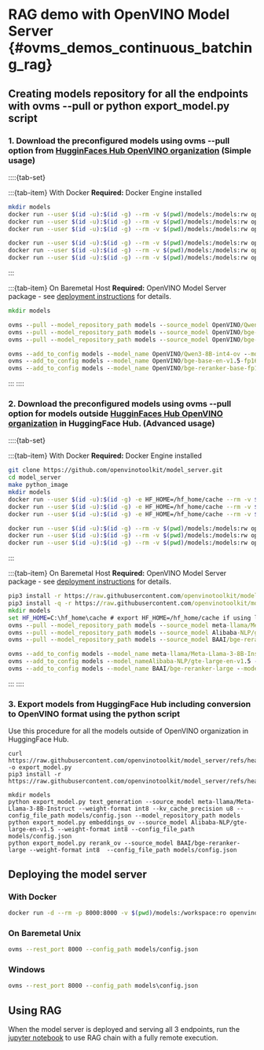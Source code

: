 # RAG demo with OpenVINO Model Server {#ovms_demos_continuous_batching_rag}

## Creating models repository for all the endpoints with ovms --pull or python export_model.py script

### 1. Download the preconfigured models using ovms --pull option from [HugginFaces Hub OpenVINO organization](https://huggingface.co/OpenVINO) (Simple usage)
::::{tab-set}

:::{tab-item} With Docker
**Required:** Docker Engine installed

```bash
mkdir models
docker run --user $(id -u):$(id -g) --rm -v $(pwd)/models:/models:rw openvino/model_server:latest --pull --model_repository_path /models --source_model OpenVINO/Qwen3-8B-int4-ov --task text_generation
docker run --user $(id -u):$(id -g) --rm -v $(pwd)/models:/models:rw openvino/model_server:latest --pull --model_repository_path /models --source_model OpenVINO/bge-base-en-v1.5-fp16-ov --task embeddings
docker run --user $(id -u):$(id -g) --rm -v $(pwd)/models:/models:rw openvino/model_server:latest --pull --model_repository_path /models --source_model OpenVINO/bge-reranker-base-fp16-ov --task rerank

docker run --user $(id -u):$(id -g) --rm -v $(pwd)/models:/models:rw openvino/model_server:latest --add_to_config /models --model_name OpenVINO/Qwen3-8B-int4-ov --model_path OpenVINO/Qwen3-8B-int4-ov
docker run --user $(id -u):$(id -g) --rm -v $(pwd)/models:/models:rw openvino/model_server:latest --add_to_config /models --model_name OpenVINO/bge-base-en-v1.5-fp16-ov --model_path OpenVINO/bge-base-en-v1.5-fp16-ov
docker run --user $(id -u):$(id -g) --rm -v $(pwd)/models:/models:rw openvino/model_server:latest --add_to_config /models --model_name OpenVINO/bge-reranker-base-fp16-ov --model_path OpenVINO/bge-reranker-base-fp16-ov
```
:::

:::{tab-item} On Baremetal Host
**Required:** OpenVINO Model Server package - see [deployment instructions](../../../docs/deploying_server_baremetal.md) for details.

```bat
mkdir models

ovms --pull --model_repository_path models --source_model OpenVINO/Qwen3-8B-int4-ov --task text_generation
ovms --pull --model_repository_path models --source_model OpenVINO/bge-base-en-v1.5-fp16-ov --task embeddings
ovms --pull --model_repository_path models --source_model OpenVINO/bge-reranker-base-fp16-ov --task rerank

ovms --add_to_config models --model_name OpenVINO/Qwen3-8B-int4-ov --model_path OpenVINO/Qwen3-8B-int4-ov
ovms --add_to_config models --model_name OpenVINO/bge-base-en-v1.5-fp16-ov --model_path OpenVINO/bge-base-en-v1.5-fp16-ov
ovms --add_to_config models --model_name OpenVINO/bge-reranker-base-fp16-ov --model_path OpenVINO/bge-reranker-base-fp16-ov
```
:::
::::

### 2. Download the preconfigured models using ovms --pull option for models outside [HugginFaces Hub OpenVINO organization](https://huggingface.co/OpenVINO) in HuggingFace Hub. (Advanced usage)
::::{tab-set}

:::{tab-item} With Docker
**Required:** Docker Engine installed
```bash
git clone https://github.com/openvinotoolkit/model_server.git
cd model_server
make python_image
mkdir models
docker run --user $(id -u):$(id -g) -e HF_HOME=/hf_home/cache --rm -v $(pwd)/models:/models:rw -v /opt/home/user/.cache/huggingface/:/hf_home/cache openvino/model_server:py --pull --model_repository_path /models --source_model meta-llama/Meta-Llama-3-8B-Instruct --task text_generation
docker run --user $(id -u):$(id -g) -e HF_HOME=/hf_home/cache --rm -v $(pwd)/models:/models:rw -v /opt/home/user/.cache/huggingface/:/hf_home/cache openvino/model_server:py --pull --model_repository_path /models --source_model Alibaba-NLP/gte-large-en-v1.5 --task embeddings
docker run --user $(id -u):$(id -g) -e HF_HOME=/hf_home/cache --rm -v $(pwd)/models:/models:rw -v /opt/home/user/.cache/huggingface/:/hf_home/cache openvino/model_server:py --pull --model_repository_path /models --source_model BAAI/bge-reranker-large --task rerank

docker run --user $(id -u):$(id -g) --rm -v $(pwd)/models:/models:rw openvino/model_server:py --add_to_config /models --model_name meta-llama/Meta-Llama-3-8B-Instruct --model_path meta-llama/Meta-Llama-3-8B-Instruct
docker run --user $(id -u):$(id -g) --rm -v $(pwd)/models:/models:rw openvino/model_server:py --add_to_config /models --model_name Alibaba-NLP/gte-large-en-v1.5 --model_path Alibaba-NLP/gte-large-en-v1.5
docker run --user $(id -u):$(id -g) --rm -v $(pwd)/models:/models:rw openvino/model_server:py --add_to_config /models --model_name BAAI/bge-reranker-large --model_path BAAI/bge-reranker-large
```
:::

:::{tab-item} On Baremetal Host
**Required:** OpenVINO Model Server package - see [deployment instructions](../../../docs/deploying_server_baremetal.md) for details.

```bat
pip3 install -r https://raw.githubusercontent.com/openvinotoolkit/model_server/refs/heads/releases/2025/3/demos/common/export_models/requirements.txt
pip3 install -q -r https://raw.githubusercontent.com/openvinotoolkit/model_server/refs/heads/releases/2025/3/demos/continuous_batching/rag/requirements.txt
mkdir models
set HF_HOME=C:\hf_home\cache # export HF_HOME=/hf_home/cache if using linux
ovms --pull --model_repository_path models --source_model meta-llama/Meta-Llama-3-8B-Instruct --task text_generation
ovms --pull --model_repository_path models --source_model Alibaba-NLP/gte-large-en-v1.5 --task embeddings
ovms --pull --model_repository_path models --source_model BAAI/bge-reranker-large --task rerank

ovms --add_to_config models --model_name meta-llama/Meta-Llama-3-8B-Instruct --model_path meta-llama/Meta-Llama-3-8B-Instruct
ovms --add_to_config models --model_nameAlibaba-NLP/gte-large-en-v1.5 --model_path Alibaba-NLP/gte-large-en-v1.5
ovms --add_to_config models --model_name BAAI/bge-reranker-large --model_path BAAI/bge-reranker-large
```
:::
::::


### 3.  Export models from HuggingFace Hub including conversion to OpenVINO format using the python script

Use this procedure for all the models outside of OpenVINO organization in HuggingFace Hub.

```console
curl https://raw.githubusercontent.com/openvinotoolkit/model_server/refs/heads/releases/2025/3/demos/common/export_models/export_model.py -o export_model.py
pip3 install -r https://raw.githubusercontent.com/openvinotoolkit/model_server/refs/heads/releases/2025/3/demos/common/export_models/requirements.txt

mkdir models
python export_model.py text_generation --source_model meta-llama/Meta-Llama-3-8B-Instruct --weight-format int8 --kv_cache_precision u8 --config_file_path models/config.json --model_repository_path models
python export_model.py embeddings_ov --source_model Alibaba-NLP/gte-large-en-v1.5 --weight-format int8 --config_file_path models/config.json
python export_model.py rerank_ov --source_model BAAI/bge-reranker-large --weight-format int8  --config_file_path models/config.json
```

## Deploying the model server

### With Docker
```bash
docker run -d --rm -p 8000:8000 -v $(pwd)/models:/workspace:ro openvino/model_server:latest --rest_port 8000 --config_path /workspace/config.json
```
### On Baremetal Unix
```bash
ovms --rest_port 8000 --config_path models/config.json
```
### Windows
```bat
ovms --rest_port 8000 --config_path models\config.json
```

## Using RAG

When the model server is deployed and serving all 3 endpoints, run the [jupyter notebook](https://github.com/openvinotoolkit/model_server/blob/releases/2025/3/demos/continuous_batching/rag/rag_demo.ipynb) to use RAG chain with a fully remote execution.
